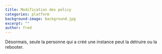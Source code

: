 ```yaml
---
title: Modification des policy
categories: platform
background-image: background.jpg
excerpt: ""
author: fred
---
```


Désormais, seule la personne qui a créé une instance peut la détruire ou la rebooter.
